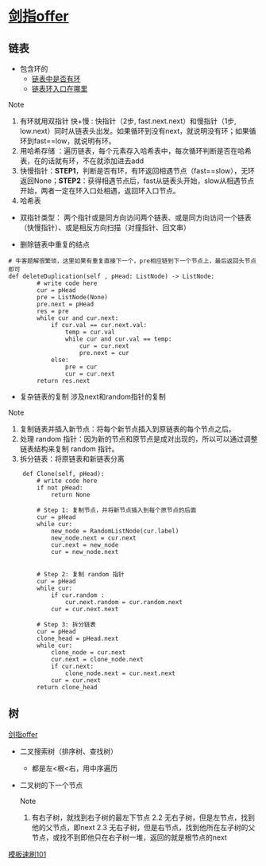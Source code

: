 # [剑指offer](https://www.nowcoder.com/exam/oj/ta?page=1&tpId=13&type=13)
## 链表
* 包含环的
  * [链表中是否有环](https://www.nowcoder.com/practice/650474f313294468a4ded3ce0f7898b9?tpId=295&tqId=40164&rp=1&ru=/ta/format-top101&qru=/ta/format-top101&difficulty=&judgeStatus=&tags=/question-ranking)
  * [链表环入口在哪里](https://www.nowcoder.com/practice/253d2c59ec3e4bc68da16833f79a38e4?tpId=13&tqId=23449&ru=%2Fpractice%2F253d2c59ec3e4bc68da16833f79a38e4&qru=%2Fta%2Fcoding-interviews%2Fquestion-ranking&sourceUrl=%2Fexam%2Foj%2Fta%3Fpage%3D1%26tpId%3D13%26type%3D13)
> [!NOTE]
> 1. 有环就用双指针 快+慢 : 快指针（2步, fast.next.next）和慢指针（1步, low.next）同时从链表头出发。如果循环到没有next，就说明没有环；如果循环到fast==low，就说明有环。
> 2. 用哈希存储 ：遍历链表，每个元素存入哈希表中，每次循环判断是否在哈希表，在的话就有环，不在就添加进去add
> 1. 快慢指针：**STEP1**，判断是否有环，有环返回相遇节点（fast==slow），无环返回None；**STEP2**：获得相遇节点后，fast从链表头开始，slow从相遇节点开始，两者一定在环入口处相遇，返回环入口节点。
> 2. 哈希表

* 双指针类型：
  两个指针或是同方向访问两个链表、或是同方向访问一个链表（快慢指针）、或是相反方向扫描（对撞指针、回文串）

*  删除链表中重复的结点
````
# 牛客题解很繁琐，这里如果有重复直接下一个，pre相应链到下一个节点上，最后返回头节点即可
def deleteDuplication(self , pHead: ListNode) -> ListNode:
        # write code here
        cur = pHead
        pre = ListNode(None)
        pre.next = pHead
        res = pre 
        while cur and cur.next:
            if cur.val == cur.next.val:
                temp = cur.val
                while cur and cur.val == temp:
                    cur = cur.next
                    pre.next = cur
            else:
                pre = cur
                cur = cur.next
        return res.next
````

* 复杂链表的复制 涉及next和random指针的复制
> [!NOTE]
> 1. 复制链表并插入新节点：将每个新节点插入到原链表的每个节点之后。
>  2. 处理 random 指针：因为新的节点和原节点是成对出现的，所以可以通过调整链表结构来复制 random 指针。
>  3. 拆分链表：将原链表和新链表分离
```
    def Clone(self, pHead):
        # write code here
        if not pHead:
            return None
    
        # Step 1: 复制节点，并将新节点插入到每个原节点的后面
        cur = pHead
        while cur:
            new_node = RandomListNode(cur.label)
            new_node.next = cur.next
            cur.next = new_node
            cur = new_node.next

        
        # Step 2: 复制 random 指针
        cur = pHead
        while cur:
            if cur.random :
                cur.next.random = cur.random.next
            cur = cur.next.next
        
        # Step 3: 拆分链表
        cur = pHead
        clone_head = pHead.next
        while cur:
            clone_node = cur.next
            cur.next = clone_node.next
            if cur.next:
                clone_node.next = cur.next.next
            cur = cur.next
        return clone_head
```

## 树
[剑指offer](https://www.nowcoder.com/exam/oj/ta?page=1&tpId=13&type=13)
- 二叉搜索树（排序树、查找树）
  - 都是左<根<右，用中序遍历
   
- 二叉树的下一个节点
  > [!NOTE]
  > 1. 有右子树，就找到右子树的最左下节点
  > 2.2 无右子树，但是左节点，找到他的父节点，即next
  > 2.3 无右子树，但是右节点，找到他所在左子树的父节点，或找不到即他只在右子树一堆，返回的就是根节点的next
  >    

[模板速刷101](https://www.nowcoder.com/ta/format-top101)



